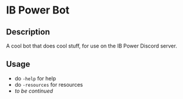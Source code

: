 # IB Power Bot
## Description
A cool bot that does cool stuff, for use on the IB Power Discord server.
## Usage
- do ```-help``` for help
- do ```-resources``` for resources
- *to be continued*
